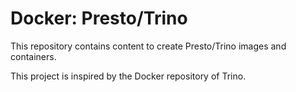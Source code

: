 # Docker: Presto/Trino

This repository contains content to create Presto/Trino images and containers.


This project is inspired by the Docker repository of Trino.
